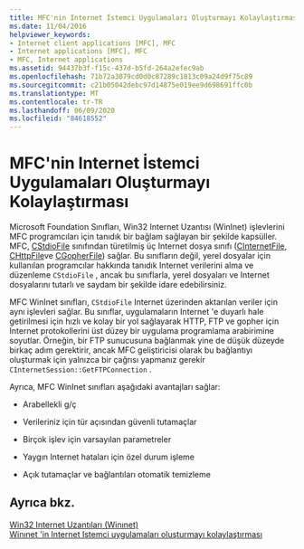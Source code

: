 ```yaml
---
title: MFC'nin Internet İstemci Uygulamaları Oluşturmayı Kolaylaştırması
ms.date: 11/04/2016
helpviewer_keywords:
- Internet client applications [MFC], MFC
- Internet applications [MFC], MFC
- MFC, Internet applications
ms.assetid: 94437b3f-f15c-437d-b5fd-264a2efec9ab
ms.openlocfilehash: 71b72a3079cd0d0c87289c1813c09a24d9f75c89
ms.sourcegitcommit: c21b05042debc97d14875e019ee9d698691ffc0b
ms.translationtype: MT
ms.contentlocale: tr-TR
ms.lasthandoff: 06/09/2020
ms.locfileid: "84618552"
---
```

# <a name="how-mfc-makes-it-easier-to-create-internet-client-applications"></a>MFC'nin Internet İstemci Uygulamaları Oluşturmayı Kolaylaştırması

Microsoft Foundation Sınıfları, Win32 Internet Uzantısı (WinInet) işlevlerini MFC programcıları için tanıdık bir bağlam sağlayan bir şekilde kapsüller. MFC, [CStdioFile](reference/cstdiofile-class.md) sınıfından türetilmiş üç Internet dosya sınıfı ([CInternetFile](reference/cinternetfile-class.md), [CHttpFile](reference/chttpfile-class.md)ve [CGopherFile](reference/cgopherfile-class.md)) sağlar. Bu sınıfların değil, yerel dosyalar için kullanılan programcılar hakkında tanıdık Internet verilerini alma ve düzenleme `CStdioFile` , ancak bu sınıflarla, yerel dosyaları ve Internet dosyalarını tutarlı ve saydam bir şekilde idare edebilirsiniz.

MFC WinInet sınıfları, `CStdioFile` Internet üzerinden aktarılan veriler için aynı işlevleri sağlar. Bu sınıflar, uygulamaların Internet 'e duyarlı hale getirilmesi için hızlı ve kolay bir yol sağlayarak HTTP, FTP ve gopher için Internet protokollerini üst düzey bir uygulama programlama arabirimine soyutlar. Örneğin, bir FTP sunucusuna bağlanmak yine de düşük düzeyde birkaç adım gerektirir, ancak MFC geliştiricisi olarak bu bağlantıyı oluşturmak için yalnızca bir çağrısı yapmanız gerekir `CInternetSession::GetFTPConnection` .

Ayrıca, MFC WinInet sınıfları aşağıdaki avantajları sağlar:

- Arabellekli g/ç

- Verileriniz için tür açısından güvenli tutamaçlar

- Birçok işlev için varsayılan parametreler

- Yaygın Internet hataları için özel durum işleme

- Açık tutamaçlar ve bağlantıları otomatik temizleme

## <a name="see-also"></a>Ayrıca bkz.

[Win32 Internet Uzantıları (Winınet)](win32-internet-extensions-wininet.md)<br/>
[Winınet 'in Internet Istemci uygulamaları oluşturmayı kolaylaştırması](how-wininet-makes-it-easier-to-create-internet-client-applications.md)
